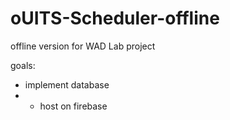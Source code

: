 # oUITS-Scheduler-offline
offline version for WAD Lab project

goals:
- implement database
- - host on firebase
